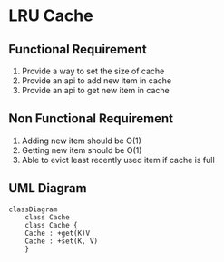 # LRU Cache
## Functional Requirement
1. Provide a way to set the size of cache
2. Provide an api to add new item in cache
3. Provide an api to get new item in cache

## Non Functional Requirement
1. Adding new item should be O(1)
2. Getting new item should be O(1)
3. Able to evict least recently used item if cache is full

## UML Diagram
```mermaid
classDiagram
    class Cache
    class Cache {
    Cache : +get(K)V
    Cache : +set(K, V) 
    }
```
